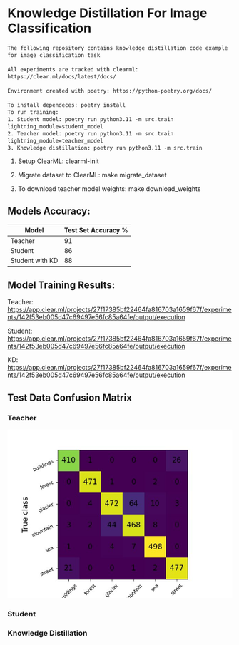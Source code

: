 # Knowledge Distillation For Image Classification 

```
The following repository contains knowledge distillation code example for image classification task

All experiments are tracked with clearml: https://clear.ml/docs/latest/docs/

Environment created with poetry: https://python-poetry.org/docs/

To install dependeces: poetry install
To run training: 
1. Student model: poetry run python3.11 -m src.train lightning_module=student_model
2. Teacher model: poetry run python3.11 -m src.train lightning_module=teacher_model
3. Knowledge distillation: poetry run python3.11 -m src.train   
```

1. Setup ClearML: clearml-init

2. Migrate dataset to ClearML: make migrate_dataset

3. To download teacher model weights: make download_weights

## Models Accuracy:

| Model            | Test Set Accuracy % |
|------------------|---------------------|
| Teacher          | 91                  |
| Student          | 86                  |
| Student with KD  | 88                  |

## Model Training Results:
Teacher: https://app.clear.ml/projects/27f17385bf22464fa816703a1659f67f/experiments/142f53eb005d47c69497e56fc85a64fe/output/execution

Student: https://app.clear.ml/projects/27f17385bf22464fa816703a1659f67f/experiments/142f53eb005d47c69497e56fc85a64fe/output/execution

KD: https://app.clear.ml/projects/27f17385bf22464fa816703a1659f67f/experiments/142f53eb005d47c69497e56fc85a64fe/output/execution

## Test Data Confusion Matrix

### Teacher
![alt text](https://github.com/ArtemVerbov/ImageClassification/blob/main/media/confusion_matrix.png?raw=true)

### Student

### Knowledge Distillation
